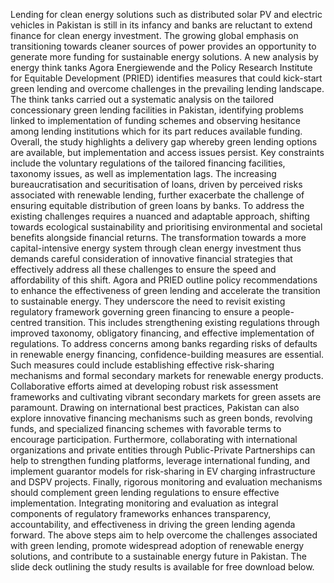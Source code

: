 Lending for clean energy solutions such as distributed solar PV and electric vehicles in Pakistan is still in its infancy and banks are reluctant to extend finance for clean energy investment. The growing global emphasis on transitioning towards cleaner sources of power provides an opportunity to generate more funding for sustainable energy solutions.
A new analysis by energy think tanks Agora Energiewende and the Policy Research Institute for Equitable Development (PRIED) identifies measures that could kick-start green lending and overcome challenges in the prevailing lending landscape. The think tanks carried out a systematic analysis on the tailored concessionary green lending facilities in Pakistan, identifying problems linked to implementation of funding schemes and observing hesitance among lending institutions which for its part reduces available funding.
Overall, the study highlights a delivery gap whereby green lending options are available, but implementation and access issues persist. Key constraints include the voluntary regulations of the tailored financing facilities, taxonomy issues, as well as implementation lags. The increasing bureaucratisation and securitisation of loans, driven by perceived risks associated with renewable lending, further exacerbate the challenge of ensuring equitable distribution of green loans by banks.
To address the existing challenges requires a nuanced and adaptable approach, shifting towards ecological sustainability and prioritising environmental and societal benefits alongside financial returns. The transformation towards a more capital-intensive energy system through clean energy investment thus demands careful consideration of innovative financial strategies that effectively address all these challenges to ensure the speed and affordability of this shift.
Agora and PRIED outline policy recommendations to enhance the effectiveness of green lending and accelerate the transition to sustainable energy. They underscore the need to revisit existing regulatory framework governing green financing to ensure a people-centred transition. This includes strengthening existing regulations through improved taxonomy, obligatory financing, and effective implementation of regulations. To address concerns among banks regarding risks of defaults in renewable energy financing, confidence-building measures are essential. Such measures could include establishing effective risk-sharing mechanisms and formal secondary markets for renewable energy products. Collaborative efforts aimed at developing robust risk assessment frameworks and cultivating vibrant secondary markets for green assets are paramount.
Drawing on international best practices, Pakistan can also explore innovative financing mechanisms such as green bonds, revolving funds, and specialized financing schemes with favorable terms to encourage participation. Furthermore, collaborating with international organizations and private entities through Public-Private Partnerships can help to strengthen funding platforms, leverage international funding, and implement guarantor models for risk-sharing in EV charging infrastructure and DSPV projects. Finally, rigorous monitoring and evaluation mechanisms should complement green lending regulations to ensure effective implementation. Integrating monitoring and evaluation as integral components of regulatory frameworks enhances transparency, accountability, and effectiveness in driving the green lending agenda forward.
The above steps aim to help overcome the challenges associated with green lending, promote widespread adoption of renewable energy solutions, and contribute to a sustainable energy future in Pakistan.
The slide deck outlining the study results is available for free download below.